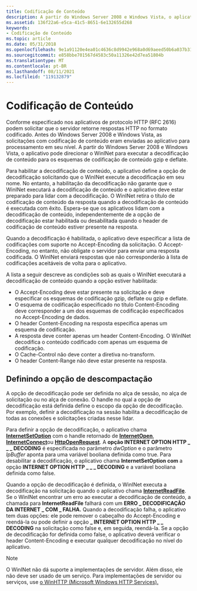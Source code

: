 ```yaml
---
title: Codificação de Conteúdo
description: A partir do Windows Server 2008 e Windows Vista, o aplicativo pode direcionar o WinINet para executar a decodificação de conteúdo para os esquemas de codificação de conteúdo gzip e deflate.
ms.assetid: 136f22a6-e5ca-41c5-8651-6e132655d268
keywords:
- Codificação de Conteúdo
ms.topic: article
ms.date: 05/31/2018
ms.openlocfilehash: 9e1a91120e4ea01c4636c8d9942e968a0d69aeed50b6a037b31aa0241f3e933c
ms.sourcegitcommit: e858bbe701567d4583c50a11326e42d7ea51804b
ms.translationtype: MT
ms.contentlocale: pt-BR
ms.lasthandoff: 08/11/2021
ms.locfileid: "119132879"
---
```

# <a name="content-encoding"></a>Codificação de Conteúdo

Conforme especificado nos aplicativos de protocolo HTTP (RFC 2616) podem solicitar que o servidor retorne respostas HTTP no formato codificado. Antes do Windows Server 2008 e Windows Vista, as solicitações com codificação de conteúdo eram enviadas ao aplicativo para processamento em seu nível. A partir do Windows Server 2008 e Windows Vista, o aplicativo pode direcionar o WinINet para executar a decodificação de conteúdo para os esquemas de codificação de conteúdo gzip e deflate.

Para habilitar a decodificação de conteúdo, o aplicativo define a opção de decodificação solicitando que o WinINet execute a decodificação em seu nome. No entanto, a habilitação da decodificação não garante que o WinINet executará a decodificação de conteúdo e o aplicativo deve estar preparado para lidar com a decodificação. O WinINet retira o título de codificação de conteúdo da resposta quando a decodificação de conteúdo é executada com êxito. Espera-se que os aplicativos lidam com a decodificação de conteúdo, independentemente de a opção de decodificação estar habilitada ou desabilitada quando o header de codificação de conteúdo estiver presente na resposta.

Quando a decodificação é habilitada, o aplicativo deve especificar a lista de codificações com suporte no Accept-Encoding da solicitação. O Accept-Encoding, no entanto, não obligate o servidor para enviar uma resposta codificada. O WinINet enviará respostas que não corresponderão à lista de codificações aceitáveis de volta para o aplicativo.

A lista a seguir descreve as condições sob as quais o WinINet executará a decodificação de conteúdo quando a opção estiver habilitada:

-   O Accept-Encoding deve estar presente na solicitação e deve especificar os esquemas de codificação gzip, deflate ou gzip e deflate.
-   O esquema de codificação especificado no título Content-Encoding deve corresponder a um dos esquemas de codificação especificados no Accept-Encoding de dados.
-   O header Content-Encoding na resposta especifica apenas um esquema de codificação.
-   A resposta deve conter apenas um header Content-Encoding. O WinINet decodifica o conteúdo codificado com apenas um esquema de codificação.
-   O Cache-Control não deve conter a diretiva no-transform.
-   O header Content-Range não deve estar presente na resposta.

## <a name="setting-the-decompression-option"></a>Definindo a opção de descompactação

A opção de decodificação pode ser definida no alça de sessão, no alça de solicitação ou no alça de conexão. O handle no qual a opção de decodificação está definida define o escopo da opção de decodificação. Por exemplo, definir a decodificação na sessão habilita a decodificação de todas as conexões e solicitações criadas nesse lidar.

Para definir a opção de decodificação, o aplicativo chama [**InternetSetOption**](/windows/desktop/api/Wininet/nf-wininet-internetsetoptiona) com o handle retornado de [**InternetOpen**](/windows/desktop/api/Wininet/nf-wininet-internetopena), [**InternetConnect**](/windows/desktop/api/Wininet/nf-wininet-internetconnecta)ou [**HttpOpenRequest**](/windows/desktop/api/Wininet/nf-wininet-httpopenrequesta). A **opção INTERNET OPTION HTTP \_ \_ \_ DECODING** é especificada no parâmetro *dwOption* e o parâmetro *lpBuffer* aponta para uma variável booliana definida como true. Para desabilitar a decodificação, o aplicativo chama **InternetSetOption com** a opção **INTERNET OPTION HTTP \_ \_ \_ DECODING** e a variável booliana definida como false.

Quando a opção de decodificação é definida, o WinINet executa a decodificação na solicitação quando o aplicativo chama [**InternetReadFile**](/windows/desktop/api/Wininet/nf-wininet-internetreadfile). Se o WinINet encontrar um erro ao executar a decodificação de conteúdo, a chamada para **InternetReadFile** falhará com um **ERRO \_ DECODIFICAÇÃO DA INTERNET \_ COM \_ FALHA.** Quando a decodificação falha, o aplicativo tem duas opções: ele pode remover o cabeçalho do Accept-Encoding e reendá-la ou pode definir a opção **\_ INTERNET OPTION HTTP \_ \_ DECODING** na solicitação como false e, em seguida, reendá-la. Se a opção de decodificação for definida como false, o aplicativo deverá verificar o header Content-Encoding e executar qualquer decodificação no nível do aplicativo.

> [!Note]  
> O WinINet não dá suporte a implementações de servidor. Além disso, ele não deve ser usado de um serviço. Para implementações de servidor ou serviços, use [o WinHTTP (Microsoft Windows HTTP Services).](/windows/desktop/WinHttp/winhttp-start-page)

 

 

 